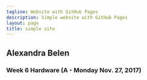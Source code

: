 ```yaml
---
tagline: Website with GitHub Pages
description: Simple website with GitHub Pages
layout: page
title: simple site
---
```


Alexandra Belen
-------------------
### Week 6 Hardware (A - Monday Nov. 27, 2017)

